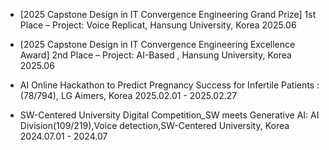 - [2025 Capstone Design in IT Convergence Engineering Grand Prize] 1st Place – Project: Voice Replicat, Hansung University, Korea 2025.06 

- [2025 Capstone Design in IT Convergence Engineering Excellence Award] 2nd Place – Project: AI-Based , Hansung University, Korea 2025.06 
  
- AI Online Hackathon to Predict Pregnancy Success for Infertile Patients : (78/794), LG Aimers, Korea 2025.02.01 - 2025.02.27
  
- SW-Centered University Digital Competition_SW meets Generative AI: AI Division(109/219),Voice detection,SW-Centered University, Korea  2024.07.01 - 2024.07


